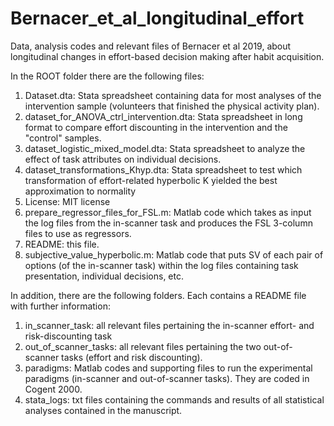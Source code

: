 # Bernacer_et_al_longitudinal_effort
Data, analysis codes and relevant files of Bernacer et al 2019, about longitudinal changes in effort-based decision making after habit acquisition.

In the ROOT folder there are the following files:
1) Dataset.dta: Stata spreadsheet containing data for most analyses of the intervention sample (volunteers that finished the physical activity plan).
2) dataset_for_ANOVA_ctrl_intervention.dta: Stata spreadsheet in long format to compare effort discounting in the intervention and the "control" samples.
3) dataset_logistic_mixed_model.dta: Stata spreadsheet to analyze the effect of task attributes on individual decisions.
4) dataset_transformations_Khyp.dta: Stata spreadsheet to test which transformation of effort-related hyperbolic K yielded the best approximation to normality
5) License: MIT license
6) prepare_regressor_files_for_FSL.m: Matlab code which takes as input the log files from the in-scanner task and produces the FSL 3-column files to use as regressors.
7) README: this file.
8) subjective_value_hyperbolic.m: Matlab code that puts SV of each pair of options (of the in-scanner task) within the log files containing task presentation, individual decisions, etc.


In addition, there are the following folders. Each contains a README file with further information:

1) in_scanner_task: all relevant files pertaining the in-scanner effort- and risk-discounting task
2) out_of_scanner_tasks: all relevant files pertaining the two out-of-scanner tasks (effort and risk discounting).
3) paradigms: Matlab codes and supporting files to run the experimental paradigms (in-scanner and out-of-scanner tasks). They are coded in Cogent 2000.
4) stata_logs: txt files containing the commands and results of all statistical analyses contained in the manuscript.
